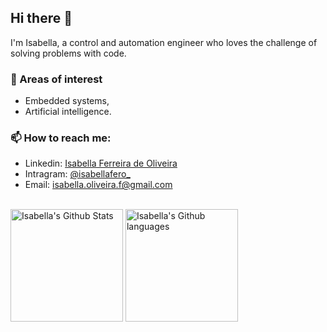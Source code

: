 ## Hi there 👋

I'm Isabella, a control and automation engineer who loves the challenge of solving problems with code.

### 🔭 Areas of interest
- Embedded systems,
- Artificial intelligence.

### 📫 How to reach me:

- Linkedin: [Isabella Ferreira de Oliveira](https://www.linkedin.com/in/isabellaferoli/)
- Intragram: [@isabellafero_](https://www.instagram.com/isabellafero_/)
- Email: isabella.oliveira.f@gmail.com

<br/>
<div style="display: inline_block">
  <img height="180em" align="center" alt="Isabella's Github Stats" src=https://github-readme-stats.vercel.app/api?username=isabellafero&show_icons=true&theme=highcontrast&include_all_commits=true>
  <img height="180em" align="center" alt="Isabella's Github languages" src="https://github-readme-stats.vercel.app/api/top-langs/?username=isabellafero&layout=compact&theme=highcontrast&langs_count=10"/>
</div>